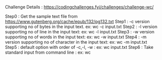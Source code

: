 Challenge Details : https://codingchallenges.fyi/challenges/challenge-wc/ 

Step0 : Get the sample text file from https://www.gutenberg.org/cache/epub/132/pg132.txt
Step1 : -c version supporting no of bytes in the input text. ex: wc -c input.txt 
Step2 : -l version supporting no of line in the input text: ex: wc -l input.txt
Step3 : -w version supporting no of words in the input text: ex: wc -w input.txt 
Step4 : -m version supporting no of character in the input text: ex: wc -m input.txt
Step5 : default option with order of -c,-l, -w : ex: wc input.txt 
Step6 : Take standard input from command line : ex: wc 
